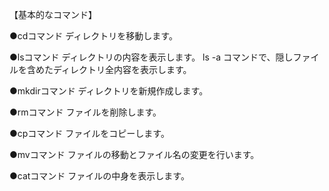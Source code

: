 【基本的なコマンド】

●cdコマンド
ディレクトリを移動します。

●lsコマンド
ディレクトリの内容を表示します。 ls -a コマンドで、隠しファイルを含めたディレクトリ全内容を表示します。

●mkdirコマンド
ディレクトリを新規作成します。

●rmコマンド
ファイルを削除します。

●cpコマンド
ファイルをコピーします。

●mvコマンド
ファイルの移動とファイル名の変更を行います。

●catコマンド
ファイルの中身を表示します。
